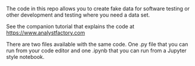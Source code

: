 The code in this repo allows you to create fake data for software testing or other development and testing where you need a data set.

See the companion tutorial that explains the code at https://www.analystfactory.com

There are two files available with the same code. One .py file that you can run from your code editor and one .ipynb that you can run from a Jupyter style notebook.
